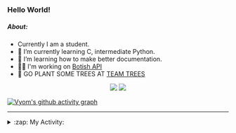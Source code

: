 ### Hello World!

##### About:
- Currently I am a student.
- 🌱 I’m currently learning C, intermediate Python.
- 🌱 I’m learning how to make better documentation.
- 👨‍💻 I'm working on [Botish API](https://github.com/Vyvy-vi/api)
- 🌱 GO PLANT SOME TREES AT [TEAM TREES](https://teamtrees.org/)

<p align="center">
  <a href="https://twitter.com/Vyvy_viM"><img target="_blank" src="https://img.shields.io/badge/twitter%20@Vyvy_viM-0D95E8?style=for-the-badge&logo=twitter&logoColor=white"/></a> 
  <a href="https://vyvy-vi.github.io/portfolio"><img target="_blank" src="https://img.shields.io/badge/-I_love_open_source-green?style=for-the-badge&logo=github&logoColor=black"/></a> 
</p>

[![Vyom's github activity graph](https://activity-graph.herokuapp.com/graph?username=Vyvy-vi)](https://github.com/ashutosh00710/github-readme-activity-graph)

---
<details>
  <summary>:zap: My Activity:</summary>
  
<!--START_SECTION:waka-->
![Code Time](http://img.shields.io/badge/Code%20Time-603%20hrs%2059%20mins-blue)

**I'm a Night 🦉** 

```text
🌞 Morning    44 commits     ██░░░░░░░░░░░░░░░░░░░░░░░   8.59% 
🌆 Daytime    124 commits    ██████░░░░░░░░░░░░░░░░░░░   24.22% 
🌃 Evening    161 commits    ███████░░░░░░░░░░░░░░░░░░   31.45% 
🌙 Night      183 commits    █████████░░░░░░░░░░░░░░░░   35.74%

```
📅 **I'm Most Productive on Sunday** 

```text
Monday       50 commits     ██░░░░░░░░░░░░░░░░░░░░░░░   9.77% 
Tuesday      85 commits     ████░░░░░░░░░░░░░░░░░░░░░   16.6% 
Wednesday    73 commits     ███░░░░░░░░░░░░░░░░░░░░░░   14.26% 
Thursday     67 commits     ███░░░░░░░░░░░░░░░░░░░░░░   13.09% 
Friday       48 commits     ██░░░░░░░░░░░░░░░░░░░░░░░   9.38% 
Saturday     56 commits     ██░░░░░░░░░░░░░░░░░░░░░░░   10.94% 
Sunday       133 commits    ██████░░░░░░░░░░░░░░░░░░░   25.98%

```


📊 **This Week I Spent My Time On** 

```text
🔥 Editors: 
Vim                      4 hrs 13 mins       ███████████████░░░░░░░░░░   62.12% 
VS Code                  2 hrs 34 mins       █████████░░░░░░░░░░░░░░░░   37.88%

🐱‍💻 Projects: 
praise_backend_js        3 hrs 15 mins       ████████████░░░░░░░░░░░░░   47.92% 
Unknown Project          2 hrs 40 mins       ██████████░░░░░░░░░░░░░░░   39.51% 
blog                     20 mins             █░░░░░░░░░░░░░░░░░░░░░░░░   4.95% 
TEC-Discord-Automation   15 mins             █░░░░░░░░░░░░░░░░░░░░░░░░   3.72% 
food-website             14 mins             █░░░░░░░░░░░░░░░░░░░░░░░░   3.66%

```


 Last Updated on 20/02/2022 06:04:32 UTC
<!--END_SECTION:waka-->
</details>
